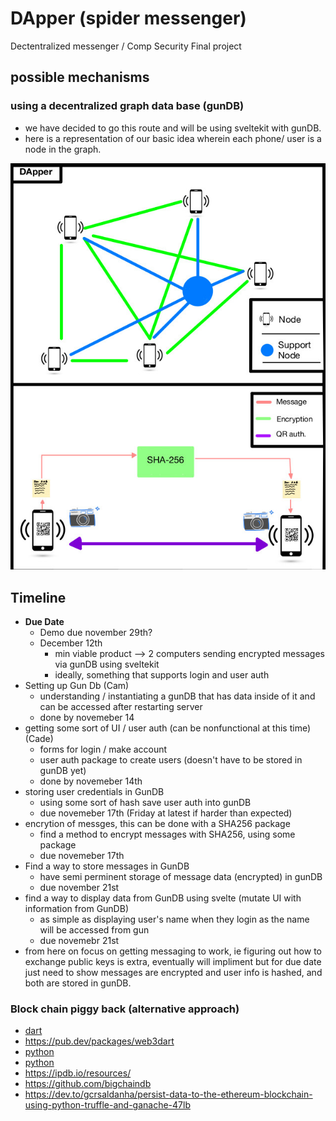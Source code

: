# DApper (spider messenger)

Dectentralized messenger / Comp Security Final project 

## possible mechanisms 

### using a decentralized graph data base (gunDB)

- we have decided to go this route and will be using sveltekit with gunDB.
- here is a representation of our basic idea wherein each phone/ user is a node in the graph.

![diagram](DApperPlan.jpg)

## Timeline 

- **Due Date**
  - Demo due november 29th? 
  - December 12th
    - min viable product --> 2 computers sending encrypted messages via gunDB using sveltekit
    - ideally, something that supports login and user auth 
- Setting up Gun Db (Cam)
  - understanding / instantiating a gunDB that has data inside of it and can be accessed after restarting server 
  - done by novemeber 14 
- getting some sort of UI / user auth (can be nonfunctional at this time) (Cade)
  - forms for login / make account 
  - user auth package to create users (doesn't have to be stored in gunDB yet)
  - done by novemeber 14th 
- storing user credentials in GunDB 
  - using some sort of hash save user auth into gunDB 
  - due novemeber 17th (Friday at latest if harder than expected)
- encrytion of messges, this can be done with a SHA256 package 
  - find a method to encrypt messages with SHA256, using some package 
  - due novemeber 17th 
- Find a way to store messages in GunDB 
  - have semi perminent storage of message data (encrypted) in gunDB
  - due november 21st
- find a way to display data from GunDB using svelte (mutate UI with information from GunDB)
  - as simple as displaying user's name when they login as the name will be accessed from gun 
  - due novemebr 21st
- from here on focus on getting messaging to work, ie figuring out how to exchange public keys is extra, eventually will impliment but for due date
just need to show messages are encrypted and user info is hashed, and both are stored in gunDB. 

### Block chain piggy back (alternative approach)

- [dart](https://ethereum.org/en/developers/docs/programming-languages/dart/)
- https://pub.dev/packages/web3dart
- [python](https://ethereum.org/en/developers/docs/programming-languages/python/)
- [python](https://levelup.gitconnected.com/dapps-development-for-python-developers-f52b32b54f28)
- https://ipdb.io/resources/
- https://github.com/bigchaindb
- https://dev.to/gcrsaldanha/persist-data-to-the-ethereum-blockchain-using-python-truffle-and-ganache-47lb



